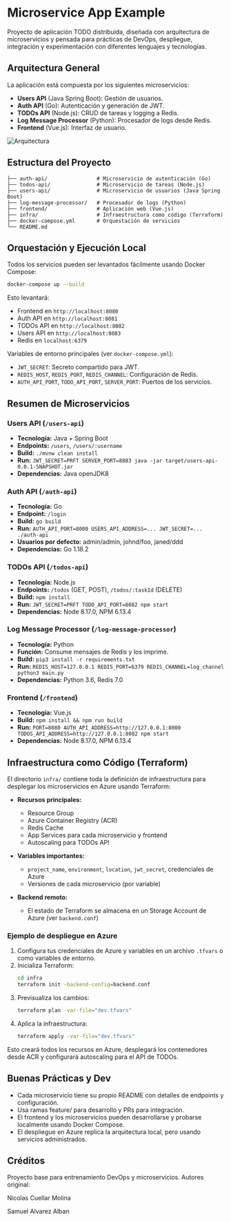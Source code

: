 # Microservice App Example

Proyecto de aplicación TODO distribuida, diseñada con arquitectura de microservicios y pensada para prácticas de DevOps, despliegue, integración y experimentación con diferentes lenguajes y tecnologías.

## Arquitectura General

La aplicación está compuesta por los siguientes microservicios:

- **Users API** (Java Spring Boot): Gestión de usuarios.
- **Auth API** (Go): Autenticación y generación de JWT.
- **TODOs API** (Node.js): CRUD de tareas y logging a Redis.
- **Log Message Processor** (Python): Procesador de logs desde Redis.
- **Frontend** (Vue.js): Interfaz de usuario.

![Arquitectura](/arch-img/Microservices.png)

## Estructura del Proyecto

```
├── auth-api/                # Microservicio de autenticación (Go)
├── todos-api/               # Microservicio de tareas (Node.js)
├── users-api/               # Microservicio de usuarios (Java Spring Boot)
├── log-message-processor/   # Procesador de logs (Python)
├── frontend/                # Aplicación web (Vue.js)
├── infra/                   # Infraestructura como código (Terraform)
├── docker-compose.yml       # Orquestación de servicios
└── README.md
```

## Orquestación y Ejecución Local

Todos los servicios pueden ser levantados fácilmente usando Docker Compose:

```bash
docker-compose up --build
```

Esto levantará:
- Frontend en `http://localhost:8080`
- Auth API en `http://localhost:8081`
- TODOs API en `http://localhost:8082`
- Users API en `http://localhost:8083`
- Redis en `localhost:6379`

Variables de entorno principales (ver `docker-compose.yml`):
- `JWT_SECRET`: Secreto compartido para JWT.
- `REDIS_HOST`, `REDIS_PORT`, `REDIS_CHANNEL`: Configuración de Redis.
- `AUTH_API_PORT`, `TODO_API_PORT`, `SERVER_PORT`: Puertos de los servicios.

## Resumen de Microservicios

### Users API (`/users-api`)
- **Tecnología:** Java + Spring Boot
- **Endpoints:** `/users`, `/users/:username`
- **Build:** `./mvnw clean install`
- **Run:** `JWT_SECRET=PRFT SERVER_PORT=8083 java -jar target/users-api-0.0.1-SNAPSHOT.jar`
- **Dependencias:** Java openJDK8

### Auth API (`/auth-api`)
- **Tecnología:** Go
- **Endpoint:** `/login`
- **Build:** `go build`
- **Run:** `AUTH_API_PORT=8000 USERS_API_ADDRESS=... JWT_SECRET=... ./auth-api`
- **Usuarios por defecto:** admin/admin, johnd/foo, janed/ddd
- **Dependencias:** Go 1.18.2

### TODOs API (`/todos-api`)
- **Tecnología:** Node.js
- **Endpoints:** `/todos` (GET, POST), `/todos/:taskId` (DELETE)
- **Build:** `npm install`
- **Run:** `JWT_SECRET=PRFT TODO_API_PORT=8082 npm start`
- **Dependencias:** Node 8.17.0, NPM 6.13.4

### Log Message Processor (`/log-message-processor`)
- **Tecnología:** Python
- **Función:** Consume mensajes de Redis y los imprime.
- **Build:** `pip3 install -r requirements.txt`
- **Run:** `REDIS_HOST=127.0.0.1 REDIS_PORT=6379 REDIS_CHANNEL=log_channel python3 main.py`
- **Dependencias:** Python 3.6, Redis 7.0

### Frontend (`/frontend`)
- **Tecnología:** Vue.js
- **Build:** `npm install && npm run build`
- **Run:** `PORT=8080 AUTH_API_ADDRESS=http://127.0.0.1:8000 TODOS_API_ADDRESS=http://127.0.0.1:8082 npm start`
- **Dependencias:** Node 8.17.0, NPM 6.13.4

## Infraestructura como Código (Terraform)

El directorio `infra/` contiene toda la definición de infraestructura para desplegar los microservicios en Azure usando Terraform:

- **Recursos principales:**
	- Resource Group
	- Azure Container Registry (ACR)
	- Redis Cache
	- App Services para cada microservicio y frontend
	- Autoscaling para TODOs API

- **Variables importantes:**
	- `project_name`, `environment`, `location`, `jwt_secret`, credenciales de Azure
	- Versiones de cada microservicio (por variable)

- **Backend remoto:**
	- El estado de Terraform se almacena en un Storage Account de Azure (ver `backend.conf`)

### Ejemplo de despliegue en Azure

1. Configura tus credenciales de Azure y variables en un archivo `.tfvars` o como variables de entorno.
2. Inicializa Terraform:
	 ```bash
	 cd infra
	 terraform init -backend-config=backend.conf
	 ```
3. Previsualiza los cambios:
	 ```bash
	 terraform plan -var-file="dev.tfvars"
	 ```
4. Aplica la infraestructura:
	 ```bash
	 terraform apply -var-file="dev.tfvars"
	 ```

Esto creará todos los recursos en Azure, desplegará los contenedores desde ACR y configurará autoscaling para el API de TODOs.

## Buenas Prácticas y Dev

- Cada microservicio tiene su propio README con detalles de endpoints y configuración.
- Usa ramas feature/ para desarrollo y PRs para integración.
- El frontend y los microservicios pueden desarrollarse y probarse localmente usando Docker Compose.
- El despliegue en Azure replica la arquitectura local, pero usando servicios administrados.

## Créditos

Proyecto base para entrenamiento DevOps y microservicios.
Autores original:
 
Nicolas Cuellar Molina

Samuel Alvarez Alban
